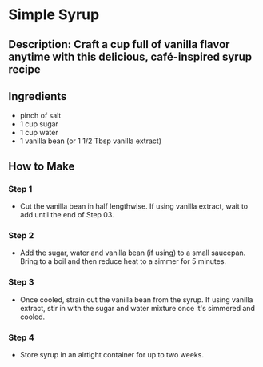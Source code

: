 # Simple Syrup

## Description: Craft a cup full of vanilla flavor anytime with this delicious, café-inspired syrup recipe

## Ingredients

- pinch of salt
- 1 cup sugar
- 1 cup water
- 1 vanilla bean (or 1 1/2 Tbsp vanilla extract)

## How to Make

### Step 1

- Cut the vanilla bean in half lengthwise. If using vanilla extract, wait to add until the end of Step 03.

### Step 2

- Add the sugar, water and vanilla bean (if using) to a small saucepan. Bring to a boil and then reduce heat to a simmer for 5 minutes.

### Step 3

- Once cooled, strain out the vanilla bean from the syrup. If using vanilla extract, stir in with the sugar and water mixture once it's simmered and cooled.

### Step 4

- Store syrup in an airtight container for up to two weeks.
